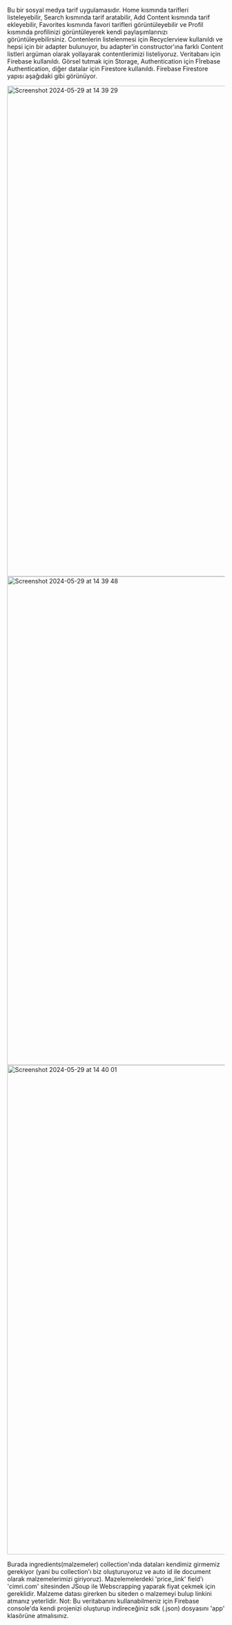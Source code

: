Bu bir sosyal medya tarif uygulamasıdır. Home kısmında tarifleri listeleyebilir, Search kısmında tarif aratabilir, Add Content kısmında tarif ekleyebilir, 
Favorites kısmında favori tarifleri görüntüleyebilir ve Profil kısmında profilinizi görüntüleyerek kendi paylaşımlarınızı görüntüleyebilirsiniz. Contenlerin listelenmesi için
Recyclerview kullanıldı ve hepsi için bir adapter bulunuyor, bu adapter'in constructor'ına farklı Content listleri argüman olarak yollayarak contentlerimizi listeliyoruz.
Veritabanı için Firebase kullanıldı. Görsel tutmak için Storage, Authentication için Fİrebase Authentication, diğer datalar için Firestore kullanıldı. 
Firebase Firestore yapısı aşağıdaki gibi görünüyor.

<img width="1136" alt="Screenshot 2024-05-29 at 14 39 29" src="https://github.com/OzbekFurkan/TarifSosyalMedyaJavaAndroid/assets/104983850/a14c2279-195b-4489-972e-290c3d331d94">

<img width="1131" alt="Screenshot 2024-05-29 at 14 39 48" src="https://github.com/OzbekFurkan/TarifSosyalMedyaJavaAndroid/assets/104983850/bb60865b-ead5-42a3-be5a-d3acf05f9f0f">

<img width="1133" alt="Screenshot 2024-05-29 at 14 40 01" src="https://github.com/OzbekFurkan/TarifSosyalMedyaJavaAndroid/assets/104983850/64826008-cf39-4c8e-a663-640be58eddf2">

Burada ingredients(malzemeler) collection'ında dataları kendimiz girmemiz gerekiyor (yani bu collection'ı biz oluşturuyoruz ve auto id ile document olarak malzemelerimizi giriyoruz).
Mazelemelerdeki 'price_link' field'ı 'cimri.com' sitesinden JSoup ile Webscrapping yaparak fiyat çekmek için gereklidir. Malzeme datası girerken bu siteden o malzemeyi bulup 
linkini atmanız yeterlidir.
Not: Bu veritabanını kullanabilmeniz için Firebase console'da kendi projenizi oluşturup indireceğiniz sdk (.json) dosyasını 'app' klasörüne atmalısınız.
